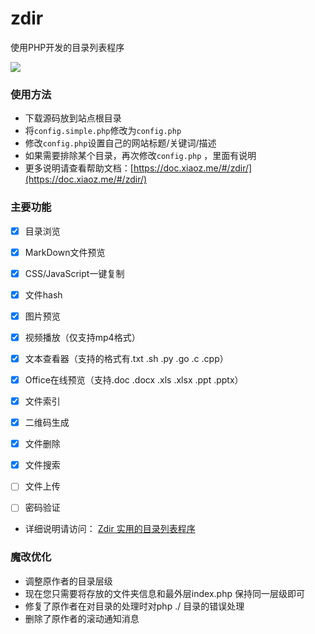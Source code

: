 # zdir
使用PHP开发的目录列表程序

![](https://imgurl.org/upload/1806/349f3b54028d58d6.png)

### 使用方法
* 下载源码放到站点根目录
* 将`config.simple.php`修改为`config.php`
* 修改`config.php`设置自己的网站标题/关键词/描述
* 如果需要排除某个目录，再次修改`config.php` ，里面有说明
* 更多说明请查看帮助文档：[https://doc.xiaoz.me/#/zdir/](https://doc.xiaoz.me/#/zdir/)

### 主要功能
- [x] 目录浏览
- [x] MarkDown文件预览
- [x] CSS/JavaScript一键复制
- [x] 文件hash
- [x] 图片预览
- [x] 视频播放（仅支持mp4格式）
- [x] 文本查看器（支持的格式有.txt .sh .py .go .c .cpp）
- [x] Office在线预览（支持.doc .docx .xls .xlsx .ppt .pptx）
- [x] 文件索引
- [x] 二维码生成
- [x] 文件删除
- [x] 文件搜索
- [ ] 文件上传
- [ ] 密码验证


* 详细说明请访问： [Zdir 实用的目录列表程序](https://www.xiaoz.me/archives/10465)


### 魔改优化
* 调整原作者的目录层级
* 现在您只需要将存放的文件夹信息和最外层index.php 保持同一层级即可
* 修复了原作者在对目录的处理时对php ./ 目录的错误处理
* 删除了原作者的滚动通知消息


